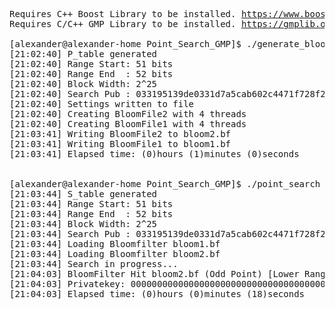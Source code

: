 <pre>
Requires C++ Boost Library to be installed. <a href="https://www.boost.org">https://www.boost.org</a>
Requires C/C++ GMP Library to be installed. <a href="https://gmplib.org">https://gmplib.org</a>
  
[alexander@alexander-home Point_Search_GMP]$ ./generate_bloom
[21:02:40] P_table generated
[21:02:40] Range Start: 51 bits
[21:02:40] Range End  : 52 bits
[21:02:40] Block Width: 2^25
[21:02:40] Search Pub : 033195139de0331d7a5cab602c4471f728f2e3fb97ed82f593d49ed30ec3c0ba85
[21:02:40] Settings written to file
[21:02:40] Creating BloomFile2 with 4 threads
[21:02:40] Creating BloomFile1 with 4 threads
[21:03:41] Writing BloomFile2 to bloom2.bf
[21:03:41] Writing BloomFile1 to bloom1.bf
[21:03:41] Elapsed time: (0)hours (1)minutes (0)seconds


[alexander@alexander-home Point_Search_GMP]$ ./point_search
[21:03:44] S_table generated
[21:03:44] Range Start: 51 bits
[21:03:44] Range End  : 52 bits
[21:03:44] Block Width: 2^25
[21:03:44] Search Pub : 033195139de0331d7a5cab602c4471f728f2e3fb97ed82f593d49ed30ec3c0ba85
[21:03:44] Loading Bloomfilter bloom1.bf
[21:03:44] Loading Bloomfilter bloom2.bf
[21:03:44] Search in progress...
[21:04:03] BloomFilter Hit bloom2.bf (Odd Point) [Lower Range Half]
[21:04:03] Privatekey: 000000000000000000000000000000000000000000000000000ad89e2c8e65c3
[21:04:03] Elapsed time: (0)hours (0)minutes (18)seconds

</pre>
